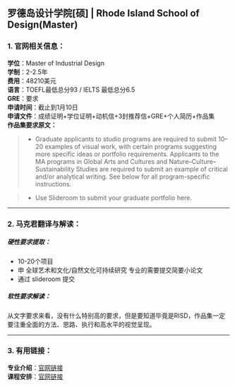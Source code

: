 ## 罗德岛设计学院[硕] | Rhode Island School of Design(Master)

### 1. 官网相关信息：

**学位**：Master of Industrial Design  
**学制**：2-2.5年  
**费用**：48210美元  
**语言**：TOEFL最低总分93 / IELTS 最低总分6.5  
**GRE**：要求    
**申请时间**：截止到1月10日  
**申请文件**：成绩证明+学位证明+动机信+3封推荐信+GRE+个人简历+作品集  
**作品集要求原文：**   

>- Graduate applicants to studio programs are required to submit 10–20 examples of visual work, with certain programs suggesting more specific ideas or portfolio requirements. Applicants to the MA programs in Global Arts and Cultures and Nature–Culture–Sustainability Studies are required to submit an example of critical and/or analytical writing. See below for all program-specific instructions.

>- Use Slideroom to submit your graduate portfolio here.


---


### 2. 马克君翻译与解读：

##### 硬性要求提取：
- 10-20个项目
- 申 全球艺术和文化/自然文化可持续研究 专业的需要提交简要小论文
- 通过 slideroom 提交

##### 软性要求解读：
从文字要求来看，没有什么特别高的要求，但是要知道毕竟是RISD，作品集一定要注重全面的方法、思路、执行和高水平的视觉呈现。


---


### 3. 有用链接：

**专业介绍**：[官网链接](https://www.risd.edu/academics/industrial-design/)  
**课程安排**：[官网链接](https://www.risd.edu/academics/industrial-design/courses/)
